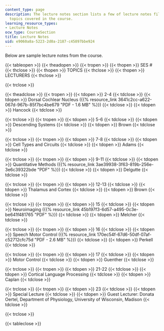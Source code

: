 ```yaml
---
content_type: page
description: The lecture notes section lists a few of lecture notes files as per the
  topics covered in the course.
learning_resource_types:
- Lecture Notes
ocw_type: CourseSection
title: Lecture Notes
uid: e9060a8a-5223-2d0a-2187-c45897bbe924
---
```


Below are sample lecture notes from the course.

{{< tableopen >}}
{{< theadopen >}}
{{< tropen >}}
{{< thopen >}}
SES #
{{< thclose >}}
{{< thopen >}}
TOPICS
{{< thclose >}}
{{< thopen >}}
LECTURERS
{{< thclose >}}

{{< trclose >}}

{{< theadclose >}}
{{< tropen >}}
{{< tdopen >}}
2-4
{{< tdclose >}}
{{< tdopen >}}
Dorsal Cochlear Nucleus ({{% resource_link 3641c2cc-a622-067d-967b-85f7bc4be679 "PDF - 1.6 MB" %}})
{{< tdclose >}}
{{< tdopen >}}
Hancock
{{< tdclose >}}

{{< trclose >}}
{{< tropen >}}
{{< tdopen >}}
5-6
{{< tdclose >}}
{{< tdopen >}}
Descending Systems
{{< tdclose >}}
{{< tdopen >}}
Brown
{{< tdclose >}}

{{< trclose >}}
{{< tropen >}}
{{< tdopen >}}
7-8
{{< tdclose >}}
{{< tdopen >}}
Cell Types and Circuits
{{< tdclose >}}
{{< tdopen >}}
Adams
{{< tdclose >}}

{{< trclose >}}
{{< tropen >}}
{{< tdopen >}}
9-11
{{< tdclose >}}
{{< tdopen >}}
Quantitative Methods ({{% resource_link 3ae39938-3f63-819b-256e-3e6c39322bde "PDF" %}})
{{< tdclose >}}
{{< tdopen >}}
Delgutte
{{< tdclose >}}

{{< trclose >}}
{{< tropen >}}
{{< tdopen >}}
12-13
{{< tdclose >}}
{{< tdopen >}}
Thalamus and Cortex
{{< tdclose >}}
{{< tdopen >}}
Brown
{{< tdclose >}}

{{< trclose >}}
{{< tropen >}}
{{< tdopen >}}
15
{{< tdclose >}}
{{< tdopen >}}
Neuroimaging ({{% resource_link 45b197f3-6d57-a495-0c3e-be641f481765 "PDF" %}})
{{< tdclose >}}
{{< tdopen >}}
Melcher
{{< tdclose >}}

{{< trclose >}}
{{< tropen >}}
{{< tdopen >}}
16
{{< tdclose >}}
{{< tdopen >}}
Speech Motor Control ({{% resource_link 170ec54f-67d6-50df-07af-c52712cfc75d "PDF - 2.6 MB" %}})
{{< tdclose >}}
{{< tdopen >}}
Perkell
{{< tdclose >}}

{{< trclose >}}
{{< tropen >}}
{{< tdopen >}}
17
{{< tdclose >}}
{{< tdopen >}}
Motor Control
{{< tdclose >}}
{{< tdopen >}}
Guenther
{{< tdclose >}}

{{< trclose >}}
{{< tropen >}}
{{< tdopen >}}
21-22
{{< tdclose >}}
{{< tdopen >}}
Cortical Language Processing
{{< tdclose >}}
{{< tdopen >}}
Caplan
{{< tdclose >}}

{{< trclose >}}
{{< tropen >}}
{{< tdopen >}}
23
{{< tdclose >}}
{{< tdopen >}}
Special Lecture
{{< tdclose >}}
{{< tdopen >}}
Guest Lecturer: Donata Oertel, Department of Physiology, University of Wisconsin, Madison
{{< tdclose >}}

{{< trclose >}}

{{< tableclose >}}